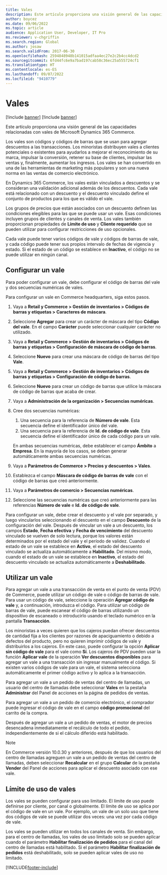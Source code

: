 ```yaml
---
title: Vales
description: Este artículo proporciona una visión general de las capacidades relacionadas con vales de Microsoft Dynamics 365 Commerce.
author: boycez
ms.date: 09/06/2022
ms.topic: article
audience: Application User, Developer, IT Pro
ms.reviewer: v-chgriffin
ms.search.region: Global
ms.author: josaw
ms.search.validFrom: 2017-06-30
ms.openlocfilehash: 2594848948b141015adfaa4ec27e2c2b4cc4dcd2
ms.sourcegitcommit: 6fd44fc6e9a7bad197cab58c36ec25a555724cf1
ms.translationtype: HT
ms.contentlocale: es-ES
ms.lasthandoff: 09/07/2022
ms.locfileid: "9410779"
---
```

# <a name="coupons"></a>Vales

[!include [banner](../includes/banner.md)]
[!include [banner](../includes/preview-banner.md)]

Este artículo proporciona una visión general de las capacidades relacionadas con vales de Microsoft Dynamics 365 Commerce.

Los vales son códigos y códigos de barras que se usan para agregar descuentos a las transacciones. Los minoristas distribuyen vales a clientes potenciales o existentes para ayudarlos a mejorar el reconocimiento de su marca, impulsar la conversión, retener su base de clientes, impulsar las ventas y, finalmente, aumentar los ingresos. Los vales se han convertido en una de las herramientas de marketing más populares y son una nueva norma en las ventas de comercio electrónico.

En Dynamics 365 Commerce, los vales están vinculados a descuentos y se consideran una validación adicional además de los descuentos. Cada vale está relacionado con un descuento y el descuento vinculado define el conjunto de productos para los que es válido el vale.

Los grupos de precios que están asociados con un descuento definen las condiciones elegibles para las que se puede usar un vale. Esas condiciones incluyen grupos de clientes y canales de venta. Los vales también proporcionan propiedades de **Límite de uso** y **Cliente requerido** que se pueden utilizar para configurar restricciones de uso opcionales.

Cada vale puede tener varios códigos de vale y códigos de barras de vale, y cada código puede tener sus propios intervalo de fechas de vigencia y estado. Si el estado de un código se establece en **Inactivo**, el código no se puede utilizar en ningún canal.

## <a name="set-up-a-coupon"></a>Configurar un vale

Para poder configurar un vale, debe configurar el código de barras del vale y dos secuencias numéricas de vales.

Para configurar un vale en Commerce headquarters, siga estos pasos.

1. Vaya a **Retail y Commerce \> Gestión de inventarios \> Códigos de barras y etiquetas \> Caracteres de máscara**.
1. Seleccione **Agregar** para crear un carácter de máscara del tipo **Código del vale**. En el campo **Carácter** puede seleccionar cualquier carácter no utilizado.
1. Vaya a **Retail y Commerce \> Gestión de inventarios \> Códigos de barras y etiquetas \> Configuración de máscara de código de barras**.
1. Seleccione **Nuevo** para crear una máscara de código de barras del tipo **Vale**.
1. Vaya a **Retail y Commerce \> Gestión de inventarios \> Códigos de barras y etiquetas \> Configuración de código de barras**.
1. Seleccione **Nuevo** para crear un código de barras que utilice la máscara de código de barras que acaba de crear.
1. Vaya a **Administración de la organización \> Secuencias numéricas**.
1. Cree dos secuencias numéricas:

    1. Una secuencia para la referencia de **Número de vale**. Esta secuencia define el identificador único del vale.
    1. Una secuencia para la referencia de **Id. de código de vale**. Esta secuencia define el identificador único de cada código para un vale.

    En ambas secuencias numéricas, debe establecer el campo **Ámbito** a **Empresa**. En la mayoría de los casos, se deben generar automáticamente ambas secuencias numéricas.

1. Vaya a **Parámetros de Commerce \> Precios y descuentos \> Vales**.
1. Establezca el campo **Máscara de código de barras de vale** con el código de barras que creó anteriormente.
1. Vaya a **Parámetros de comercio \> Secuencias numéricas**.
1. Seleccione las secuencias numéricas que creó anteriormente para las referencias **Número de vale** e **Id. de código de vale**.

Para configurar un vale, debe crear el descuento y el vale por separado, y luego vincularlos seleccionando el descuento en el campo **Descuento** de la configuración del vale. Después de vincular un vale a un descuento, los campos **Estado**, **Fecha efectiva** y **Fecha de vencimiento** del descuento vinculado se vuelven de solo lectura, porque los valores están determinados por el estado del vale y el período de validez. Cuando el estado de un vale se establece en **Activo**, el estado del descuento vinculado se actualiza automáticamente a **Habilitado**. Del mismo modo, cuando el estado de un vale se establece en **Inactivo**, el estado del descuento vinculado se actualiza automáticamente a **Deshabilitado**.

## <a name="use-a-coupon"></a>Utilizar un vale

Para agregar un vale a una transacción de venta en el punto de venta (PDV) de Commerce, puede utilizar un código de vale o código de barras de vale. Para usar un código de vale, seleccione la operación **Agregar código de vale** y, a continuación, introduzca el código. Para utilizar un código de barras de vale, puede escanear el código de barras utilizando un dispositivo de escaneado o introducirlo usando el teclado numérico en la pantalla **Transacción**.

Los minoristas a veces quieren que los cajeros puedan ofrecer descuentos de cantidad fija a los clientes por razones de apaciguamiento o debido a defectos del producto, pero no quieren imprimir códigos de vale y distribuirlos a los cajeros. En este caso, puede configurar la opción **Aplicar sin código de vale** para el vale como **Sí**. Los cajeros de PDV pueden usar la función **Aplicar vale** de la operación **Ver descuentos disponibles** para agregar un vale a una transacción sin ingresar manualmente el código. Si existen varios códigos de vale para un vale, el sistema selecciona automáticamente el primer código activo y lo aplica a la transacción.

Para agregar un vale a un pedido de ventas del centro de llamadas, un usuario del centro de llamadas debe seleccionar **Vales** en la pestaña **Administrar** del Panel de acciones en la página de pedidos de ventas.

Para agregar un vale a un pedido de comercio electrónico, el comprador puede ingresar el código de vale en el campo **código promocional** del carrito de la compra.

Después de agregar un vale a un pedido de ventas, el motor de precios desencadena inmediatamente el recálculo de todo el pedido, independientemente de si el cálculo diferido está habilitado.

> [!NOTE]
> En Commerce versión 10.0.30 y anteriores, después de que los usuarios del centro de llamadas agreguen un vale a un pedido de ventas del centro de llamadas, deben seleccionar **Recalcular** en el grupo **Calcular** de la pestaña **Vender** del Panel de acciones para aplicar el descuento asociado con ese vale.

## <a name="coupon-usage-limit"></a>Límite de uso de vales

Los vales se pueden configurar para uso limitado. El límite de uso puede definirse por cliente, por canal o globalmente. El límite de uso se aplica por el código de vale en un vale. Por ejemplo, un vale de un solo uso que tiene dos códigos de vale se puede utilizar dos veces: una vez por cada código de vale.

Los vales se pueden utilizar en todos los canales de venta. Sin embargo, para el centro de llamadas, los vales de uso limitado solo se pueden aplicar cuando el parámetro **Habilitar finalización de pedidos** para el canal del centro de llamadas está habilitado. Si el parámetro **Habilitar finalización de pedidos** está deshabilitado, solo se pueden aplicar vales de uso no limitado.

[!INCLUDE[footer-include](../includes/footer-banner.md)]
